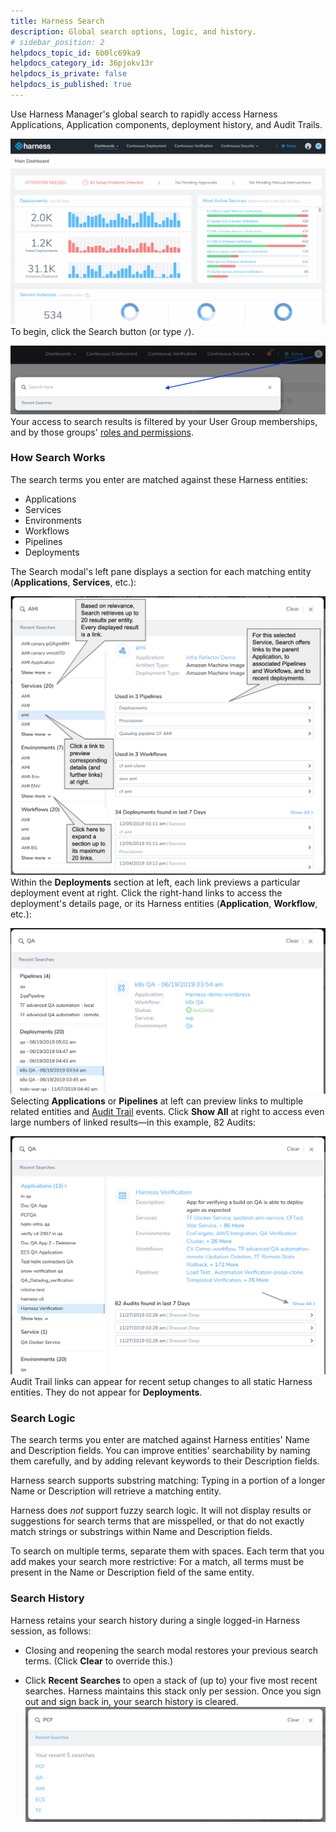 ```yaml
---
title: Harness Search
description: Global search options, logic, and history.
# sidebar_position: 2
helpdocs_topic_id: 6b0lc69ka9
helpdocs_category_id: 36pjokv13r
helpdocs_is_private: false
helpdocs_is_published: true
---
```


Use Harness Manager's global search to rapidly access Harness Applications, Application components, deployment history, and Audit Trails.

![](./static/harness-search-02.gif)To begin, click the Search button (or type `/`).

![](./static/harness-search-03.png)
Your access to search results is filtered by your User Group memberships, and by those groups' [roles and permissions](../../security/access-management-howtos/users-and-permissions.md).
### How Search Works

The search terms you enter are matched against these Harness entities:

* Applications
* Services
* Environments
* Workflows
* Pipelines
* Deployments

The Search modal's left pane displays a section for each matching entity (**Applications**, **Services**, etc.):

![](./static/harness-search-04.png)
Within the **Deployments** section at left, each link previews a particular deployment event at right. Click the right-hand links to access the deployment's details page, or its Harness entities (**Application**, **Workflow**, etc.):

![](./static/harness-search-05.png)
Selecting **Applications** or **Pipelines** at left can preview links to multiple related entities and [Audit Trail](../../security/auditing-howtos/audit-trail.md) events. Click **Show All** at right to access even large numbers of linked results—in this example, 82 Audits:

![](./static/harness-search-06.png)
Audit Trail links can appear for recent setup changes to all static Harness entities. They do not appear for **Deployments**.
### Search Logic

The search terms you enter are matched against Harness entities' Name and Description fields. You can improve entities' searchability by naming them carefully, and by adding relevant keywords to their Description fields.

Harness search supports substring matching: Typing in a portion of a longer Name or Description will retrieve a matching entity.

Harness does *not* support fuzzy search logic. It will not display results or suggestions for search terms that are misspelled, or that do not exactly match strings or substrings within Name and Description fields.

To search on multiple terms, separate them with spaces. Each term that you add makes your search more restrictive: For a match, all terms must be present in the Name or Description field of the same entity.  



### Search History

Harness retains your search history during a single logged-in Harness session, as follows:

* Closing and reopening the search modal restores your previous search terms. (Click **Clear** to override this.)

* Click **Recent Searches** to open a stack of (up to) your five most recent searches. Harness maintains this stack only per session. Once you sign out and sign back in, your search history is cleared.![](./static/harness-search-07.png)


